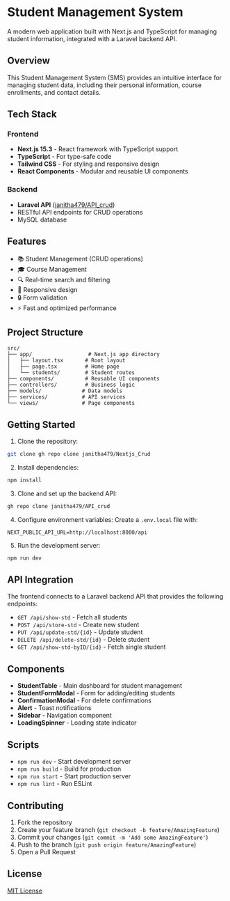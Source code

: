 # Student Management System

A modern web application built with Next.js and TypeScript for managing student information, integrated with a Laravel backend API.

## Overview

This Student Management System (SMS) provides an intuitive interface for managing student data, including their personal information, course enrollments, and contact details.

## Tech Stack

### Frontend
- **Next.js 15.3** - React framework with TypeScript support
- **TypeScript** - For type-safe code
- **Tailwind CSS** - For styling and responsive design
- **React Components** - Modular and reusable UI components

### Backend
- **Laravel API** ([janitha479/API_crud](https://github.com/janitha479/API_crud))
- RESTful API endpoints for CRUD operations
- MySQL database

## Features

- 📚 Student Management (CRUD operations)
- 🎓 Course Management
- 🔍 Real-time search and filtering
- 📱 Responsive design
- 🔒 Form validation
- ⚡ Fast and optimized performance

## Project Structure

```
src/
├── app/                  # Next.js app directory
│   ├── layout.tsx       # Root layout
│   ├── page.tsx         # Home page
│   └── students/        # Student routes
├── components/          # Reusable UI components
├── controllers/         # Business logic
├── models/             # Data models
├── services/           # API services
└── views/              # Page components
```

## Getting Started

1. Clone the repository:
```bash
git clone gh repo clone janitha479/Nextjs_Crud
```

2. Install dependencies:
```bash
npm install
```

3. Clone and set up the backend API:
```bash
gh repo clone janitha479/API_crud
```

4. Configure environment variables:
Create a `.env.local` file with:
```
NEXT_PUBLIC_API_URL=http://localhost:8000/api
```

5. Run the development server:
```bash
npm run dev
```

## API Integration

The frontend connects to a Laravel backend API that provides the following endpoints:

- `GET /api/show-std` - Fetch all students
- `POST /api/store-std` - Create new student
- `PUT /api/update-std/{id}` - Update student
- `DELETE /api/delete-std/{id}` - Delete student
- `GET /api/show-std-byID/{id}` - Fetch single student

## Components

- **StudentTable** - Main dashboard for student management
- **StudentFormModal** - Form for adding/editing students
- **ConfirmationModal** - For delete confirmations
- **Alert** - Toast notifications
- **Sidebar** - Navigation component
- **LoadingSpinner** - Loading state indicator

## Scripts

- `npm run dev` - Start development server
- `npm run build` - Build for production
- `npm run start` - Start production server
- `npm run lint` - Run ESLint

## Contributing

1. Fork the repository
2. Create your feature branch (`git checkout -b feature/AmazingFeature`)
3. Commit your changes (`git commit -m 'Add some AmazingFeature'`)
4. Push to the branch (`git push origin feature/AmazingFeature`)
5. Open a Pull Request

## License

[MIT License](LICENSE)
